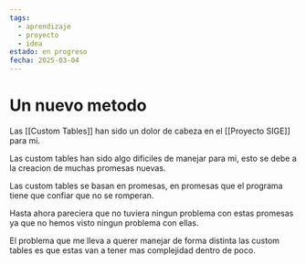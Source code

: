 ```yaml
---
tags:
  - aprendizaje
  - proyecto
  - idea
estado: en progreso
fecha: 2025-03-04
---
```


# Un nuevo metodo

Las [[Custom Tables]] han sido un dolor de cabeza en el [[Proyecto SIGE]] para mi.

Las custom tables han sido algo dificiles de manejar para mi, esto se debe a la creacion de muchas promesas nuevas.

Las custom tables se basan en promesas, en promesas que el programa tiene que confiar que no se romperan.

Hasta ahora pareciera que no tuviera ningun problema con estas promesas ya que no hemos visto ningun problema con ellas.

El problema que me lleva a querer manejar de forma distinta las custom tables es que estas van a tener mas complejidad dentro de poco.
